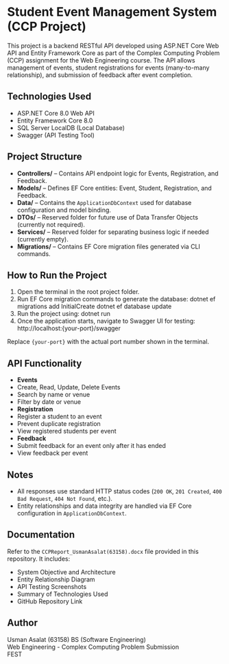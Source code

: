 # Student Event Management System (CCP Project)

This project is a backend RESTful API developed using ASP.NET Core Web API and Entity Framework Core as part of the Complex Computing Problem (CCP) assignment for the Web Engineering course. 
The API allows management of events, student registrations for events (many-to-many relationship), and submission of feedback after event completion.

## Technologies Used

- ASP.NET Core 8.0 Web API
- Entity Framework Core 8.0
- SQL Server LocalDB (Local Database)
- Swagger (API Testing Tool)

## Project Structure

- **Controllers/** – Contains API endpoint logic for Events, Registration, and Feedback.
- **Models/** – Defines EF Core entities: Event, Student, Registration, and Feedback.
- **Data/** – Contains the `ApplicationDbContext` used for database configuration and model binding.
- **DTOs/** – Reserved folder for future use of Data Transfer Objects (currently not required).
- **Services/** – Reserved folder for separating business logic if needed (currently empty).
- **Migrations/** – Contains EF Core migration files generated via CLI commands.

## How to Run the Project

1. Open the terminal in the root project folder.
2. Run EF Core migration commands to generate the database:
dotnet ef migrations add InitialCreate
dotnet ef database update
3. Run the project using:
dotnet run
4. Once the application starts, navigate to Swagger UI for testing:
http://localhost:{your-port}/swagger

Replace `{your-port}` with the actual port number shown in the terminal.

## API Functionality

- **Events**
- Create, Read, Update, Delete Events
- Search by name or venue
- Filter by date or venue
- **Registration**
- Register a student to an event
- Prevent duplicate registration
- View registered students per event
- **Feedback**
- Submit feedback for an event only after it has ended
- View feedback per event

## Notes

- All responses use standard HTTP status codes (`200 OK`, `201 Created`, `400 Bad Request`, `404 Not Found`, etc.).
- Entity relationships and data integrity are handled via EF Core configuration in `ApplicationDbContext`.

## Documentation

Refer to the `CCPReport_UsmanAsalat(63158).docx` file provided in this repository. It includes:

- System Objective and Architecture
- Entity Relationship Diagram
- API Testing Screenshots
- Summary of Technologies Used
- GitHub Repository Link

## Author

Usman Asalat (63158)
BS (Software Engineering)  
Web Engineering - Complex Computing Problem Submission  
FEST
